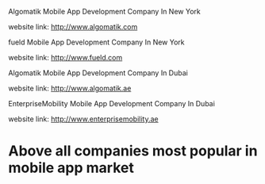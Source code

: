 Algomatik Mobile App Development Company In New York 

website link: http://www.algomatik.com 

fueld Mobile App Development Company In New York

website link: http://www.fueld.com 

Algomatik Mobile App Development Company In Dubai

website link: http://www.algomatik.ae

EnterpriseMobility Mobile App Development Company In Dubai

website link: http://www.enterprisemobility.ae

Above all companies most popular in mobile app market
====================================
